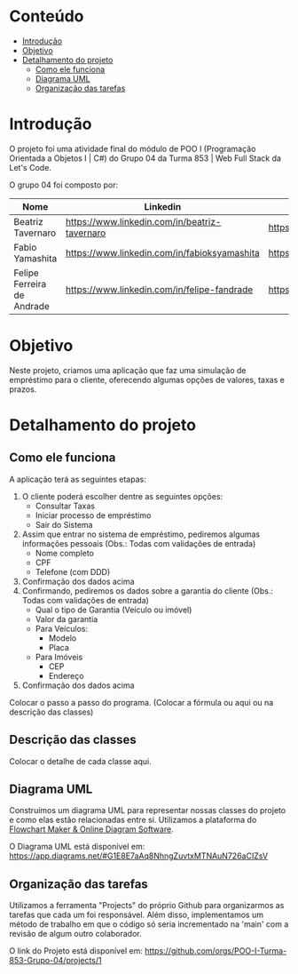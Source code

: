 # Conteúdo
- [Introdução](#Introdução)  
- [Objetivo](#Objetivo)  
- [Detalhamento do projeto](#Detalhamento-do-projeto)  
    - [Como ele funciona](##Como-ele-funciona)  
    - [Diagrama UML](##Diagrama-UML)  
    - [Organização das tarefas](##Organização-das-tarefas)  

# Introdução

O projeto foi uma atividade final do módulo de POO I (Programação Orientada a Objetos I | C#) do Grupo 04 da Turma 853 | Web Full Stack da Let's Code.

O grupo 04 foi composto por: 

| Nome | Linkedin | Github |
| --- | --- | --- |
| Beatriz Tavernaro | https://www.linkedin.com/in/beatriz-tavernaro | https://github.com/beatavernaro |
| Fabio Yamashita | https://www.linkedin.com/in/fabioksyamashita | https://github.com/fabioyamashita |
| Felipe Ferreira de Andrade | https://www.linkedin.com/in/felipe-fandrade | https://github.com/felipefand |

# Objetivo

Neste projeto, criamos uma aplicação que faz uma simulação de empréstimo para o cliente, oferecendo algumas opções de valores, taxas e prazos.

# Detalhamento do projeto

## Como ele funciona

A aplicação terá as seguintes etapas:
1. O cliente poderá escolher dentre as seguintes opções:
    - Consultar Taxas
    - Iniciar processo de empréstimo
    - Sair do Sistema
2. Assim que entrar no sistema de empréstimo, pediremos algumas informações pessoais (Obs.: Todas com validações de entrada)
    - Nome completo
    - CPF
    - Telefone (com DDD)
3. Confirmação dos dados acima
4. Confirmando, pediremos os dados sobre a garantia do cliente (Obs.: Todas com validações de entrada)
     - Qual o tipo de Garantia (Veículo ou imóvel)
     - Valor da garantia
     - Para Veículos:
        - Modelo
        - Placa
     - Para Imóveis
        - CEP
        - Endereço
5. Confirmação dos dados acima

Colocar o passo a passo do programa. (Colocar a fórmula ou aqui ou na descrição das classes)

## Descrição das classes

Colocar o detalhe de cada classe aqui.

## Diagrama UML

Construímos um diagrama UML para representar nossas classes do projeto e como elas estão relacionadas entre si. Utilizamos a plataforma do [Flowchart Maker & Online Diagram Software](https://app.diagrams.net/).

O Diagrama UML está disponível em: https://app.diagrams.net/#G1E8E7aAq8NhngZuvtxMTNAuN726aCIZsV

## Organização das tarefas

Utilizamos a ferramenta "Projects" do próprio Github para organizarmos as tarefas que cada um foi responsável. Além disso, implementamos um método de trabalho em que o código só seria incrementado na 'main' com a revisão de algum outro colaborador.

O link do Projeto está disponível em: https://github.com/orgs/POO-I-Turma-853-Grupo-04/projects/1
